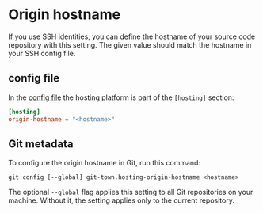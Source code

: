 # Origin hostname

If you use SSH identities, you can define the hostname of your source code
repository with this setting. The given value should match the hostname in your
SSH config file.

## config file

In the [config file](../configuration-file.md) the hosting platform is part of
the `[hosting]` section:

```toml
[hosting]
origin-hostname = "<hostname>"
```

## Git metadata

To configure the origin hostname in Git, run this command:

```wrap
git config [--global] git-town.hosting-origin-hostname <hostname>
```

The optional `--global` flag applies this setting to all Git repositories on
your machine. Without it, the setting applies only to the current repository.
